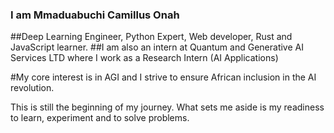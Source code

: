 ### I am Mmaduabuchi Camillus Onah
##Deep Learning Engineer, Python Expert, Web developer, Rust and JavaScript learner.
##I am also an intern at Quantum and Generative AI Services LTD where I work as a Research Intern (AI Applications)

#My core interest is in AGI and I strive to ensure African inclusion in the AI revolution.

This is still the beginning of my journey. 
What sets me aside is my readiness to learn, experiment and to solve problems.


<!--
**mconah/mconah** is a ✨ _special_ ✨ repository because its `README.md` (this file) appears on your GitHub profile.

Here are some ideas to get you started:

- 🔭 I’m currently working on ...
- 🌱 I’m currently learning ...
- 👯 I’m looking to collaborate on ...
- 🤔 I’m looking for help with ...
- 💬 Ask me about ...
- 📫 How to reach me: ...
- 😄 Pronouns: ...
- ⚡ Fun fact: ...
-->
